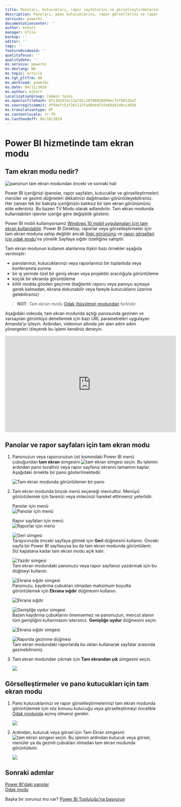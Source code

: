 ```yaml
---
title: Panoları, kutucukları, rapor sayfalarını ve görselleştirmelerini tam ekran modunda görüntüleme
description: Panoları, pano kutucuklarını, rapor görsellerini ve rapor sayfalarını tam ekran modunda (*TV modu* olarak da bilinir) görüntüleyin.
services: powerbi
documentationcenter: ''
author: mihart
manager: kfile
backup: ''
editor: ''
tags: ''
featuredvideoid: ''
qualityfocus: ''
qualitydate: ''
ms.service: powerbi
ms.devlang: NA
ms.topic: article
ms.tgt_pltfrm: NA
ms.workload: powerbi
ms.date: 04/11/2018
ms.author: mihart
LocalizationGroup: Common tasks
ms.openlocfilehash: 8fc102d7ec13a7d1c18706028d99ecfef9812baf
ms.sourcegitcommit: df94efc51f261113fa90ebdf3fe68dd149cc4936
ms.translationtype: HT
ms.contentlocale: tr-TR
ms.lasthandoff: 04/18/2018
---
```

# <a name="full-screen-mode-in-power-bi-service"></a>Power BI hizmetinde tam ekran modu
## <a name="what-is-full-screen-mode"></a>Tam ekran modu nedir?
![panonun tam ekran modundan önceki ve sonraki hali](media/service-fullscreen-mode/power-bi-full-screen-comparison.png)

Power BI içeriğinizi (panolar, rapor sayfaları, kutucuklar ve görselleştirmeler) menüler ve gezinti düğmeleri dikkatinizi dağıtmadan görüntüleyebilirsiniz.  Her zaman tek bir bakışta içeriğinizin katıksız bir tam ekran görünümünü elde edersiniz. Bu bazen TV Modu olarak adlandırılır. Tam ekran modunda kullanılabilen işlevler içeriğe göre değişiklik gösterir. 

Power BI mobil kullanıyorsanız [Windows 10 mobil uygulamaları için tam ekran kullanılabilir](mobile-windows-10-app-presentation-mode.md). Power BI Desktop, raporlar veya görselleştirmeler için tam ekran moduna sahip değildir ancak [İlişki görünümü](desktop-report-view.md) ve [rapor görselleri için odak modu](service-focus-mode.md)’na yönelik Sayfaya sığdır özelliğine sahiptir.

 

Tam ekran modunun kullanım alanlarına ilişkin bazı örnekler aşağıda verilmiştir:

* panolarınızı, kutucuklarınızı veya raporlarınızı bir toplantıda veya konferansta sunma
* bir iş yerinde özel bir geniş ekran veya projektör aracılığıyla görüntüleme
* küçük bir ekranda görüntüleme
* kilitli modda gözden geçirme (bağlantılı raporu veya panoyu açmaya gerek kalmadan, ekrana dokunabilir veya fareyle kutucukların üzerine gelebilirsiniz)

> **NOT**: Tam ekran modu [Odak (büyütme) modundan](service-focus-mode.md) farklıdır.
> 
> 

Aşağıdaki videoda, tam ekran modunda açtığı panosunda gezinen ve varsayılan görüntüyü denetlemek için bazı URL parametreleri uygulayan Amanda'yı izleyin. Ardından, videonun altında yer alan adım adım yönergeleri izleyerek bu işlemi kendiniz deneyin.

<iframe width="560" height="315" src="https://www.youtube.com/embed/c31gZkyvC54" frameborder="0" allowfullscreen></iframe>

## <a name="dashboards-and-report-pages-in-full-screen-mode"></a>Panolar ve rapor sayfaları için tam ekran modu
1. Panonuzun veya raporunuzun üst kısmındaki Power BI menü çubuğundan **tam ekran** simgesini ![tam ekran simgesi](media/service-fullscreen-mode/power-bi-full-screen-icon.png) seçin. Bu işlemin ardından pano tuvaliniz veya rapor sayfanız ekranın tamamını kaplar. Aşağıdaki örnekte bir pano gösterilmektedir.
   
      ![Tam ekran modunda görüntülenen bir pano](media/service-fullscreen-mode/power-bi-dash-full-screen.png)
2. Tam ekran modunda birçok menü seçeneği mevcuttur.  Menüyü görüntülemek için farenizi veya imlecinizi hareket ettirmeniz yeterlidir. 
   
     Panolar için menü    
     ![Panolar için menü](media/service-fullscreen-mode/power-bi-full-screen-menu-dashboard.png)    
   
     Rapor sayfaları için menü    
    ![Raporlar için menü](media/service-fullscreen-mode/power-bi-report-menu.png)    
   
    ![Geri simgesi](media/service-fullscreen-mode/power-bi-back-icon.png)    
    Tarayıcınızda önceki sayfaya gitmek için **Geri** düğmesini kullanın. Önceki sayfa bir Power BI sayfasıysa bu da tam ekran modunda görüntülenir.  Siz kapatana kadar tam ekran modu açık kalır.
   
    ![Yazdır simgesi](media/service-fullscreen-mode/power-bi-print-icon.png)    
    Tam ekran modundaki panonuzu veya rapor sayfanızı yazdırmak için bu düğmeyi kullanın. 
   
    ![Ekrana sığdır simgesi](media/service-fullscreen-mode/power-bi-fit-to-width.png)    
    Panonuzu, kaydırma çubukları olmadan maksimum boyutta görüntülemek için **Ekrana sığdır** düğmesini kullanın.     
   
    ![Ekrana sığdır](media/service-fullscreen-mode/power-bi-fit-screen.png)
   
    ![Genişliğe uydur simgesi](media/service-fullscreen-mode/power-bi-fit-width.png)       
    Bazen kaydırma çubuklarını önemsemez ve panonuzun, mevcut alanın tüm genişliğini kullanmasını istersiniz. **Genişliğe uydur** düğmesini seçin.    
   
    ![Ekrana sığdır simgesi](media/service-fullscreen-mode/power-bi-fit-to-width-new.png)
   
    ![Raporda gezinme düğmesi](media/service-fullscreen-mode/power-bi-report-nav2.png)       
    Tam ekran modundaki raporlarda bu okları kullanarak sayfalar arasında gezinebilirsiniz.    
3. Tam ekran modundan çıkmak için **Tam ekrandan çık** simgesini seçin.
   
      ![](media/service-fullscreen-mode/exit-fullscreen-new.png)

## <a name="visualizations-and-dashboard-tiles-in-full-screen-mode"></a>Görselleştirmeler ve pano kutucukları için tam ekran modu
1. Pano kutucuklarınızı ve rapor görselleştirmelerinizi tam ekran modunda görüntülemek için söz konusu kutucuğu veya görselleştirmeyi öncelikle [Odak modunda](service-focus-mode.md) açmış olmanız gerekir. 
   
    ![](media/service-fullscreen-mode/power-bi-focus3.png)
2. Ardından, kutucuk veya görsel için Tam Ekran simgesini ![tam ekran simgesi](media/service-fullscreen-mode/power-bi-full-screen-icon.png)  seçin. Bu işlemin ardından kutucuk veya görsel, menüler ya da gezinti çubukları olmadan tam ekran modunda görüntülenir.
   
    ![](media/service-fullscreen-mode/power-bi-fullscreen.png)

## <a name="next-steps"></a>Sonraki adımlar
[Power BI'daki panolar](service-dashboards.md)  
[Odak modu](service-focus-mode.md)    

Başka bir sorunuz mu var? [Power BI Topluluğu'na başvurun](http://community.powerbi.com/)

